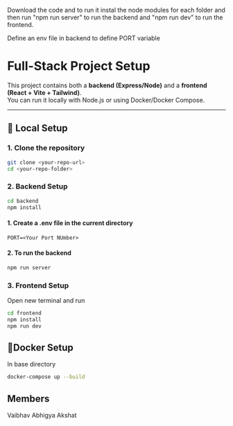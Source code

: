 Download the code and to run it instal the node modules for each folder and then run "npm run server" to run the backend and "npm run dev" to run the frontend.

Define an env file in backend to define PORT variable

# Full-Stack Project Setup

This project contains both a **backend (Express/Node)** and a **frontend (React + Vite + Tailwind)**.  
You can run it locally with Node.js or using Docker/Docker Compose.

---

## 🚀 Local Setup

### 1. Clone the repository

```bash
git clone <your-repo-url>
cd <your-repo-folder>
```

### 2. Backend Setup

```bash
cd backend
npm install
```

#### 1. Create a .env file in the current directory

```env
PORT=<Your Port NUmber>
```

#### 2. To run the backend

```bash
npm run server
```

### 3. Frontend Setup

Open new terminal and run

```bash
cd frontend
npm install
npm run dev
```

## 🐳Docker Setup

In base directory

```bash
docker-compose up --build
```

## Members

Vaibhav
Abhigya
Akshat